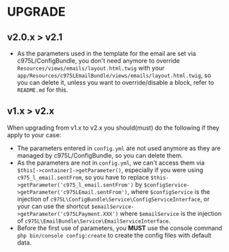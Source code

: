 # UPGRADE

v2.0.x > v2.1
-------------
- As the parameters used in the template for the email are set via c975L/ConfigBundle, you don't need anymore to override `Resources/views/emails/layout.html.twig` with your `app/Resources/c975LEmailBundle/views/emails/layout.html.twig`, so you can delete it, unless you want to override/disable a block, refer to `README.md` for this.

v1.x > v2.x
-----------
When upgrading from v1.x to v2.x you should(must) do the following if they apply to your case:

- The parameters entered in `config.yml` are not used anymore as they are managed by c975L/ConfigBundle, so you can delete them.
- As the parameters are not in `config.yml`, we can't access them via `$this[->container]->getParameter()`, especially if you were using `c975_l_email.sentFrom`, so you have to replace `$this->getParameter('c975_l_email.sentFrom')` by `$configService->getParameter('c975LEmail.sentFrom')`, where `$configService` is the injection of `c975L\ConfigBundle\Service\ConfigServiceInterface`, or your can use the shortcut `$emailService->getParameter('c975LPayment.XXX')` where `$emailService` is the injection of `c975L\EmailBundle\Service\EmailServiceInterface`.
- Before the first use of parameters, you **MUST** use the console command `php bin/console config:create` to create the config files with default data.
